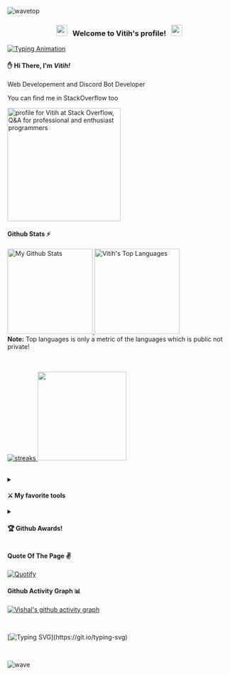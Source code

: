 ![wavetop](https://user-images.githubusercontent.com/82146140/177695541-fbee7a11-8763-49a8-a520-416cc9a5b97c.svg)

<h3 align="center">
  <img src="https://emoji.discord.st/emojis/768b108d-274f-4f44-a634-8477b16efce7.gif" width="25">
  &nbsp; Welcome to Vitih's profile! &nbsp;
  <img src="https://emoji.discord.st/emojis/768b108d-274f-4f44-a634-8477b16efce7.gif" width="25">
</h3>

[![Typing Animation](https://readme-typing-svg.herokuapp.com?lines=Hey!+It's+Me!;I'm+a++Android+Developer;I'm+a+Web+Developer;I+love+Java+and+Javascript+;I+Like+React+Too)](https://git.io/typing-svg)

 #### ✋ Hi There, I'm <b><i>Vitih!</i></b>

 Web Developement and Discord Bot Developer
 
 You can find me in StackOverflow too
 
 <a href="https://stackoverflow.com/users/22055784/vitih"><img src="https://stackoverflow.com/users/flair/15739040.png" width="255" alt="profile for Vitih at Stack Overflow, Q&amp;A for professional and enthusiast programmers" title="profile for Vitih at Stack Overflow, Q&amp;A for professional and enthusiast programmers"></a>
 
 
  #### Github Stats ⚡
  
  <a href="https://github.com/anuraghazra/github-readme-stats">
  <img alt="My Github Stats" src="https://github-readme-stats.vercel.app/api?username=Vishal-beep136&count_private=true&show_icons=true&theme=react&hide_border=true&bg_color=1F222E&title_color=F85D7F&icon_color=F8D866&custom_title=Stats" height="192px"/>
  </a>
  <a href="https://github.com/anuraghazra/github-readme-stats">
  <img alt="Vitih's Top Languages" src="https://github-readme-stats.vercel.app/api/top-langs/?username=Vitih&langs_count=8&layout=compact&theme=react&hide_border=true&bg_color=1F222E&title_color=F85D7F&icon_color=F8D866" height="192px"/>
  </a>
  <br>
  <b>Note:</b> Top languages is only a metric of the languages which is public not private!
  <br>
  <br>
  <br>
  
  <p>
   <a href="http://github-readme-streak-stats.herokuapp.com">
     <img alt="streaks" src="http://github-readme-streak-stats.herokuapp.com?user=Vishal-beep136&count_private=true&theme=react&hide_border=true&bg_color=1F222E&title_color=F85D7F&icon_color=F8D866">
  </a>
  <img src="https://tenor.com/pt-BR/view/luffy-mugen-transparent-gif-20044197" width="200px"/>
  </p>
 <br>
 
 <details close>
   <summary><h4>⚔ My favorite tools</h4></summary>
   <h5>Programming Languages & Markup Languages</h5>
   <p>
   <img alt="Java" src="https://img.shields.io/badge/java-%23ED8B00.svg?style=for-the-badge&logo=java&logoColor=white" />
   <img alt="TypeScript" src="https://img.shields.io/badge/typescript-%23007ACC.svg?style=for-the-badge&logo=typescript&logoColor=white" />
   <img alt="C" src="https://img.shields.io/badge/c-%2300599C.svg?style=for-the-badge&logo=c&logoColor=white" />
  <img alt="C++" src="https://img.shields.io/badge/c++-%2300599C.svg?style=for-the-badge&logo=c%2B%2B&logoColor=white" />
  <img alt="C#" src="https://img.shields.io/badge/c%23-%23239120.svg?style=for-the-badge&logo=c-sharp&logoColor=white" />
  <img alt="CSS" src="https://img.shields.io/badge/css3-%231572B6.svg?style=for-the-badge&logo=css3&logoColor=white" />
  <img alt="HTML" src="https://img.shields.io/badge/html5-%23E34F26.svg?style=for-the-badge&logo=html5&logoColor=white" />
  <img alt="JavaScript" src="https://img.shields.io/badge/javascript-%23323330.svg?style=for-the-badge&logo=javascript&logoColor=%23F7DF1E" />
  <img alt="Node.js" src="https://img.shields.io/badge/node.js-6DA55F?style=for-the-badge&logo=node.js&logoColor=white" />
  <img alt="Python" src="https://img.shields.io/badge/python-3670A0?style=for-the-badge&logo=python&logoColor=ffdd54" />
   </p>
   <h5>Frameworks, Platforms & Libraries</h5>
   <p>
   <img alt="Bootstrap" src="https://img.shields.io/badge/bootstrap-%23563D7C.svg?style=for-the-badge&logo=bootstrap&logoColor=white"/>
   <img alt="Bulma" src="https://img.shields.io/badge/bulma-00D0B1?style=for-the-badge&logo=bulma&logoColor=white"/>
   <img alt="Chakra" src="https://img.shields.io/badge/chakra-%234ED1C5.svg?style=for-the-badge&logo=chakraui&logoColor=white"/>
   <img alt="Flutter" src="https://img.shields.io/badge/Flutter-%2302569B.svg?style=for-the-badge&logo=Flutter&logoColor=white"/>
   <img alt="Gatsby" src="https://img.shields.io/badge/Gatsby-%23663399.svg?style=for-the-badge&logo=gatsby&logoColor=white)"/>
   <img alt="JWT" src="https://img.shields.io/badge/JWT-black?style=for-the-badge&logo=JSON%20web%20tokens"/>
   <img alt="JQuery" src="https://img.shields.io/badge/jquery-%230769AD.svg?style=for-the-badge&logo=jquery&logoColor=white"/>
   <img alt="MUI" src="https://img.shields.io/badge/MUI-%230081CB.svg?style=for-the-badge&logo=mui&logoColor=white"/>
   <img alt="NPM" src="https://img.shields.io/badge/NPM-%23000000.svg?style=for-the-badge&logo=npm&logoColor=white"/>
   <img alt="Next Js" src="https://img.shields.io/badge/Next-black?style=for-the-badge&logo=next.js&logoColor=white"/>
   <img alt="Open CV" src="https://img.shields.io/badge/opencv-%23white.svg?style=for-the-badge&logo=opencv&logoColor=white"/>
   <img alt="P5 Js" src="https://img.shields.io/badge/p5.js-ED225D?style=for-the-badge&logo=p5.js&logoColor=FFFFFF"/>
   <img alt="Pug" src="https://img.shields.io/badge/Pug-FFF?style=for-the-badge&logo=pug&logoColor=A86454"/>
   <img alt="React" src="https://img.shields.io/badge/react-%2320232a.svg?style=for-the-badge&logo=react&logoColor=%2361DAFB"/>
   <img alt="React Native" src="https://img.shields.io/badge/react_native-%2320232a.svg?style=for-the-badge&logo=react&logoColor=%2361DAFB"/>
   <img alt="React Router" src="https://img.shields.io/badge/React_Router-CA4245?style=for-the-badge&logo=react-router&logoColor=white"/>
   <img alt="Redux" src="https://img.shields.io/badge/redux-%23593d88.svg?style=for-the-badge&logo=redux&logoColor=white"/>
   <img alt="Rxjs" src="https://img.shields.io/badge/rxjs-%23B7178C.svg?style=for-the-badge&logo=reactivex&logoColor=white"/>
   <img alt="Socket IO" src="https://img.shields.io/badge/Socket.io-black?style=for-the-badge&logo=socket.io&badgeColor=010101"/>
   <img alt="SASS" src="https://img.shields.io/badge/SASS-hotpink.svg?style=for-the-badge&logo=SASS&logoColor=white"/>
   <img alt="Svelte" src="https://img.shields.io/badge/svelte-%23f1413d.svg?style=for-the-badge&logo=svelte&logoColor=white"/>
   <img alt="Webpack" src="https://img.shields.io/badge/webpack-%238DD6F9.svg?style=for-the-badge&logo=webpack&logoColor=black"/>
   <img alt="Web 3" src="https://img.shields.io/badge/web3.js-F16822?style=for-the-badge&logo=web3.js&logoColor=white"/>
   </p>
   
 </details>
 
 <details close>
 <summary><h4>🏆 Github Awards!</h4></summary>
 <img src="https://github-profile-trophy.vercel.app/?username=Vitih&margin-w=10&margin-h=10" alt="Vitih" />  
 </details>

 #### Quote Of The Page ✌
 
[![Quotify](https://github-readme-quotify.vercel.app/api?mode=mixed&type=horizontal&theme=dracula)](https://github.com/Vishal-beep136/github-readme-quotify)

#### Github Activity Graph 📊

[![Vishal's github activity graph](https://github-readme-activity-graph.cyclic.app/graph?username=vitih&bg_color=e0e6ff&color=385dff&line=0051ff&point=0051ff&area=true&hide_border=true&radius=25)](https://github.com/ashutosh00710/github-readme-activity-graph)

<br>

[![Typing SVG](https://readme-typing-svg.herokuapp.com?lines=Thank+You+%3AD;See+You+Again+%5E_%5E;Bye+Bye+!;Are+u+still+reading!)](https://git.io/typing-svg)

<br>


![wave](https://user-images.githubusercontent.com/82146140/177694992-9277afcb-e818-4712-b2a9-ab167d718991.svg)
